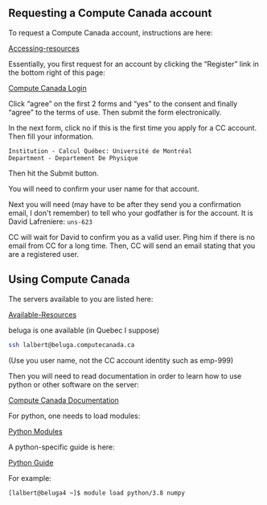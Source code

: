 ## Requesting a Compute Canada account

To request a Compute Canada account, instructions are here:

[Accessing-resources](https://www.computecanada.ca/research-portal/accessing-resources/)


Essentially, you first request for an account by clicking the “Register” link in the bottom right of this page:

[Compute Canada Login](https://ccdb.computecanada.ca/security/login)

Click “agree” on the first 2 forms and “yes” to the consent and finally “agree” to the terms of use. Then submit the form electronically.

In the next form, click no if this is the first time you apply for a CC account. Then fill your information.
```
Institution - Calcul Québec: Université de Montréal
Department - Departement De Physique
```
Then hit the Submit button.

You will need to confirm your user name for that account.

Next you will need (may have to be after they send you a confirmation email, I don't remember) to tell who your godfather is for the account. It is David Lafreniere: ```uns-623```

CC will wait for David to confirm you as a valid user. Ping him if there is no email from CC for a long time. Then, CC will send an email stating that you are a registered user.

## Using Compute Canada

The servers available to you are listed here:

[Available-Resources](https://www.computecanada.ca/research-portal/accessing-resources/available-resources/)

beluga is one available (in Quebec I suppose)
```bash
ssh lalbert@beluga.computecanada.ca 
```
(Use you user name, not the CC account identity such as emp-999)

Then you will need to read documentation in order to learn how to use python or other software on the server:

[Compute Canada Documentation](https://docs.computecanada.ca/wiki/Compute_Canada_Documentation)

For python, one needs to load modules:

[Python Modules](https://docs.computecanada.ca/wiki/Utiliser_des_modules/en)

A python-specific guide is here:

[Python Guide](https://docs.computecanada.ca/wiki/Python)

For example:
```bash
[lalbert@beluga4 ~]$ module load python/3.8 numpy
```

